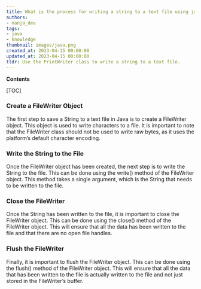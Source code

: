 ```yaml
---
title: What is the process for writing a string to a text file using java?
authors:
- nanja_dev
tags:
- java
- knowledge
thumbnail: images/java.png
created_at: 2023-04-15 00:00:00
updated_at: 2023-04-15 00:00:00
tldr: Use the PrintWriter class to write a string to a text file.
---
```


**Contents**

[TOC]

### Create a FileWriter Object

The first step to save a String to a text file in Java is to create a FileWriter object. This object is used to write characters to a file. It is important to note that the FileWriter class should not be used to write raw bytes, as it uses the platform’s default character encoding.

### Write the String to the File

Once the FileWriter object has been created, the next step is to write the String to the file. This can be done using the write() method of the FileWriter object. This method takes a single argument, which is the String that needs to be written to the file.

### Close the FileWriter

Once the String has been written to the file, it is important to close the FileWriter object. This can be done using the close() method of the FileWriter object. This will ensure that all the data has been written to the file and that there are no open file handles.

### Flush the FileWriter

Finally, it is important to flush the FileWriter object. This can be done using the flush() method of the FileWriter object. This will ensure that all the data that has been written to the file is actually written to the file and not just stored in the FileWriter’s buffer.
